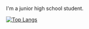 I'm a junior high school student.

[![Top Langs](https://github-readme-stats.vercel.app/api/top-langs/?username=tanana11
)](https://github.com/anuraghazra/github-readme-stats)
